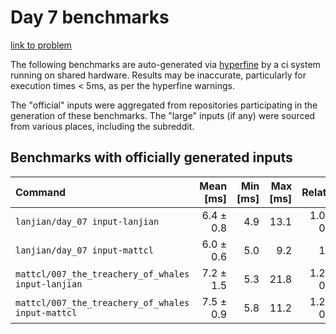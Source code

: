 # Day 7 benchmarks

[link to problem](http://adventofcode.com/2021/day/7)

The following benchmarks are auto-generated via [hyperfine](https://github.com/sharkdp/hyperfine) by a ci system running on shared hardware. Results may be inaccurate, particularly for execution times < 5ms, as per the hyperfine warnings.

The "official" inputs were aggregated from repositories participating in the generation of these benchmarks. The "large" inputs (if any) were sourced from various places, including the subreddit.

## Benchmarks with officially generated inputs
| Command | Mean [ms] | Min [ms] | Max [ms] | Relative |
|:---|---:|---:|---:|---:|
| `lanjian/day_07 input-lanjian` | 6.4 ± 0.8 | 4.9 | 13.1 | 1.06 ± 0.18 |
| `lanjian/day_07 input-mattcl` | 6.0 ± 0.6 | 5.0 | 9.2 | 1.00 |
| `mattcl/007_the_treachery_of_whales input-lanjian` | 7.2 ± 1.5 | 5.3 | 21.8 | 1.20 ± 0.27 |
| `mattcl/007_the_treachery_of_whales input-mattcl` | 7.5 ± 0.9 | 5.8 | 11.2 | 1.25 ± 0.20 |
